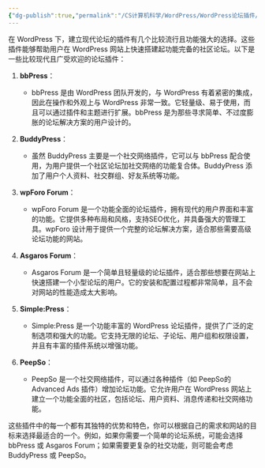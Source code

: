 ```yaml
---
{"dg-publish":true,"permalink":"/CS计算机科学/WordPress/WordPress论坛插件/","noteIcon":"","created":"2024-07-09T01:33:56.603+08:00","updated":"2024-07-09T02:20:47.051+08:00"}
---
```



在 WordPress 下，建立现代论坛的插件有几个比较流行且功能强大的选择。这些插件能够帮助用户在 WordPress 网站上快速搭建起功能完备的社区论坛。以下是一些比较现代且广受欢迎的论坛插件：

1. **bbPress**：
   - bbPress 是由 WordPress 团队开发的，与 WordPress 有着紧密的集成，因此在操作和外观上与 WordPress 非常一致。它轻量级、易于使用，而且可以通过插件和主题进行扩展。bbPress 是为那些寻求简单、不过度膨胀的论坛解决方案的用户设计的。

2. **BuddyPress**：
   - 虽然 BuddyPress 主要是一个社交网络插件，它可以与 bbPress 配合使用，为用户提供一个社区论坛加社交网络的功能复合体。BuddyPress 添加了用户个人资料、社交群组、好友系统等功能。

3. **wpForo Forum**：
   - wpForo Forum 是一个功能全面的论坛插件，拥有现代的用户界面和丰富的功能。它提供多种布局和风格，支持SEO优化，并具备强大的管理工具。wpForo 设计用于提供一个完整的论坛解决方案，适合那些需要高级论坛功能的网站。

4. **Asgaros Forum**：
   - Asgaros Forum 是一个简单且轻量级的论坛插件，适合那些想要在网站上快速搭建一个小型论坛的用户。它的安装和配置过程都非常简单，且不会对网站的性能造成太大影响。

5. **Simple:Press**：
   - Simple:Press 是一个功能丰富的 WordPress 论坛插件，提供了广泛的定制选项和强大的功能。它支持无限的论坛、子论坛、用户组和权限设置，并且有丰富的插件系统以增强功能。

6. **PeepSo**：
   - PeepSo 是一个社交网络插件，可以通过各种插件（如 PeepSo的Advanced Ads 插件）增加论坛功能。它允许用户在 WordPress 网站上建立一个功能全面的社区，包括论坛、用户资料、消息传递和社交网络功能。

这些插件中的每一个都有其独特的优势和特色，你可以根据自己的需求和网站的目标来选择最适合的一个。例如，如果你需要一个简单的论坛系统，可能会选择 bbPress 或 Asgaros Forum；如果需要更复杂的社交功能，则可能会考虑 BuddyPress 或 PeepSo。